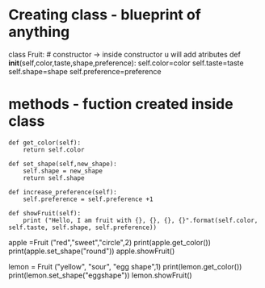 # Creating class - blueprint of anything 
class Fruit:
    # constructor -> inside constructor u will add atributes
    def __init__(self,color,taste,shape,preference): 
        self.color=color
        self.taste=taste
        self.shape=shape
        self.preference=preference

# methods - fuction created inside class
    def get_color(self):
        return self.color

    def set_shape(self,new_shape):
        self.shape = new_shape
        return self.shape

    def increase_preference(self):
        self.preference = self.preference +1

    def showFruit(self):
        print ("Hello, I am fruit with {}, {}, {}, {}".format(self.color, self.taste, self.shape, self.preference))

apple =Fruit ("red","sweet","circle",2)
print(apple.get_color())
print(apple.set_shape("round"))
apple.showFruit()

lemon = Fruit ("yellow", "sour", "egg shape",1)
print(lemon.get_color())
print(lemon.set_shape("eggshape"))
lemon.showFruit()
